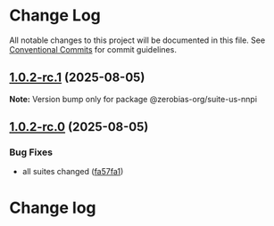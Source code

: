# Change Log

All notable changes to this project will be documented in this file.
See [Conventional Commits](https://conventionalcommits.org) for commit guidelines.

## [1.0.2-rc.1](https://github.com/zerobias-org/suite/compare/@zerobias-org/suite-us-nnpi@1.0.2-rc.0...@zerobias-org/suite-us-nnpi@1.0.2-rc.1) (2025-08-05)

**Note:** Version bump only for package @zerobias-org/suite-us-nnpi





## [1.0.2-rc.0](https://github.com/zerobias-org/suite/compare/@zerobias-org/suite-us-nnpi@1.0.1...@zerobias-org/suite-us-nnpi@1.0.2-rc.0) (2025-08-05)


### Bug Fixes

* all suites changed ([fa57fa1](https://github.com/zerobias-org/suite/commit/fa57fa1af7628003297df46b2d7740fe95bd2666))





# Change log

